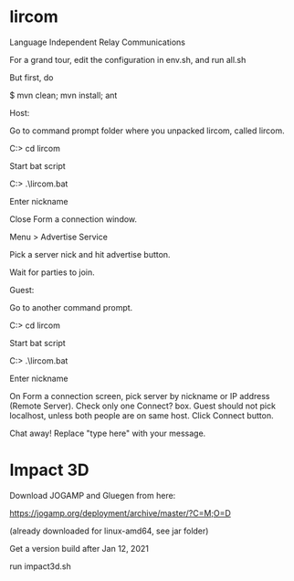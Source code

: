 # lircom
Language Independent Relay Communications

For a grand tour, edit the configuration in env.sh, and run all.sh

But first, do

$ mvn clean; mvn install; ant

Host:

Go to command prompt folder where you unpacked lircom, called lircom.

C:\> cd lircom

Start bat script

C:\> .\lircom.bat

Enter nickname

Close Form a connection window.

Menu > Advertise Service

Pick a server nick and hit advertise button.

Wait for parties to join.

Guest:

Go to another command prompt.

C:\> cd lircom

Start bat script

C:\> .\lircom.bat

Enter nickname

On Form a connection screen, pick server by nickname or IP address (Remote Server).  Check only one Connect? box.  Guest should not pick localhost, unless both people are on same host.  Click Connect button.

Chat away!  Replace "type here" with your message.

# Impact 3D

Download JOGAMP and Gluegen from here:

https://jogamp.org/deployment/archive/master/?C=M;O=D

(already downloaded for linux-amd64, see jar folder)

Get a version build after Jan 12, 2021

run impact3d.sh
